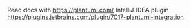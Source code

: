 Read docs with https://plantuml.com/
IntelliJ IDEA plugin https://plugins.jetbrains.com/plugin/7017-plantuml-integration